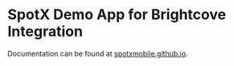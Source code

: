 # SpotX Demo App for Brightcove Integration

Documentation can be found at [spotxmobile.github.io](https://spotxmobile.github.io/adapters/brightcove/android-adapter/).
